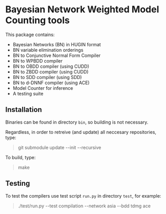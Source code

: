 # Bayesian Network Weighted Model Counting tools

This package contains:

* Bayesian Networks (BN) in HUGIN format
* BN variable elimination orderings
* BN to Conjunctive Normal Form Compiler
* BN to WPBDD compiler
* BN to OBDD compiler (using CUDD)
* BN to ZBDD compiler (using CUDD)
* BN to SDD compiler (using SDD)
* BN to d-DNNF compiler (using ACE)
* Model Counter for inference
* A testing suite

## Installation

Binaries can be found in directory `bin`, so building is not necessary.

Regardless, in order to retreive (and update) all neccesary repositories, type:
> git submodule update --init --recursive

To build, type:
> make

## Testing

To test the compilers use test script `run.py` in directory `test`, for example:
> ./test/run.py --test compilation --network asia --bdd tdmg ace


